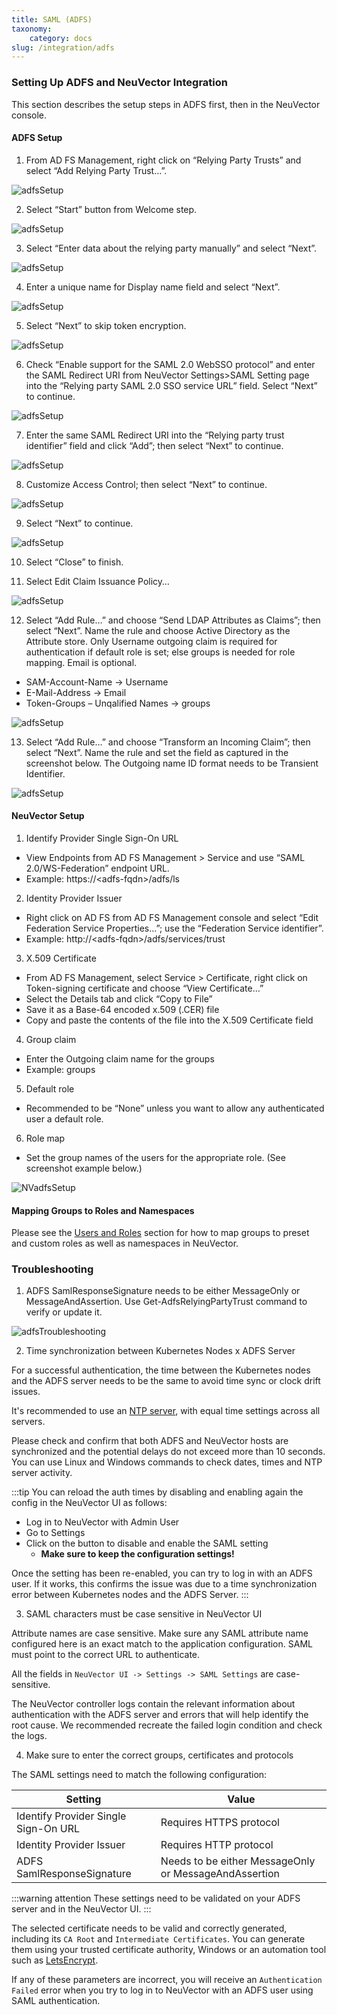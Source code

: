 ```yaml
---
title: SAML (ADFS)
taxonomy:
    category: docs
slug: /integration/adfs
---
```


### Setting Up ADFS and NeuVector Integration
This section describes the setup steps in ADFS first, then in the NeuVector console.

#### ADFS Setup

1. From AD FS Management, right click on “Relying Party Trusts” and select “Add Relying Party Trust…”.

![adfsSetup](adfs1.png)

2. Select “Start” button from Welcome step.

![adfsSetup](adfs2.png)
 
3. Select “Enter data about the relying party manually” and select “Next”.

![adfsSetup](adfs3.png)

4. Enter a unique name for Display name field and select “Next”.

![adfsSetup](adfs4.png)

5. Select “Next” to skip token encryption.

![adfsSetup](adfs5.png)

6. Check “Enable support for the SAML 2.0 WebSSO protocol” and enter  the SAML Redirect URI from NeuVector Settings>SAML Setting page into the “Relying party SAML 2.0 SSO service URL” field.  Select “Next” to continue.

![adfsSetup](adfs6.png)

7. Enter the same SAML Redirect URI into the “Relying party trust identifier” field and click “Add”; then select “Next” to continue.

![adfsSetup](adfs7.png)

8. Customize Access Control; then select “Next” to continue.

![adfsSetup](adfs8.png)

9. Select “Next” to continue.

![adfsSetup](adfs9.png)

10. Select “Close” to finish.

11. Select Edit Claim Issuance Policy…

![adfsSetup](adfs10-11.png)

12. Select “Add Rule…” and choose “Send LDAP Attributes as Claims”; then select “Next”.  Name the rule and choose Active Directory as the Attribute store. Only Username outgoing claim is required for authentication if default role is set; else groups is needed for role mapping.  Email is optional.

+ SAM-Account-Name -> Username
+ E-Mail-Address -> Email
+ Token-Groups – Unqalified Names -> groups

![adfsSetup](adfs11-12.png)

13. Select “Add Rule…” and choose “Transform an Incoming Claim”; then select “Next”.  Name the rule and set the field as captured in the screenshot below.  The Outgoing name ID format needs to be Transient Identifier.

![adfsSetup](adfs12-13.png)

#### NeuVector Setup

1. Identify Provider Single Sign-On URL

+ View Endpoints from AD FS Management > Service and use “SAML 2.0/WS-Federation” endpoint URL.
+ Example: https://&lt;adfs-fqdn>/adfs/ls

2. Identity Provider Issuer

+ Right click on AD FS from AD FS Management console and select “Edit Federation Service Properties…”; use the “Federation Service identifier”.
+ Example: http://&lt;adfs-fqdn>/adfs/services/trust

3. X.509 Certificate

+ From AD FS Management, select Service > Certificate, right click on Token-signing certificate and choose “View Certificate…”
+ Select the Details tab and click “Copy to File”
+ Save it as a Base-64 encoded x.509 (.CER) file
+ Copy and paste the contents of the file into the X.509 Certificate field

4. Group claim

+ Enter the Outgoing claim name for the groups
+ Example: groups

5. Default role

+ Recommended to be “None” unless you want to allow any authenticated user a default role.

6. Role map

+ Set the group names of the users for the appropriate role.  (See screenshot example below.)

![NVadfsSetup](nv_adfs1.png)

#### Mapping Groups to Roles and Namespaces

Please see the [Users and Roles](/configuration/users#mapping-groups-to-roles-and-namespaces) section for how to map groups to preset and custom roles as well as namespaces in NeuVector.

### Troubleshooting

1. ADFS SamlResponseSignature needs to be either MessageOnly or MessageAndAssertion.  Use Get-AdfsRelyingPartyTrust command to verify or update it.

![adfsTroubleshooting](nv_adfs2.png)


2. Time synchronization between Kubernetes Nodes x ADFS Server

For a successful authentication, the time between the Kubernetes nodes and the ADFS server needs to be the same to avoid time sync or clock drift issues. 

It's recommended to use an [NTP server](https://en.wikipedia.org/wiki/Network_Time_Protocol), with equal time settings across all servers. 

Please check and confirm that both ADFS and NeuVector hosts are synchronized and the potential delays do not exceed more than 10 seconds. You can use Linux and Windows commands to check dates, times and NTP server activity.

:::tip
You can reload the auth times by disabling and enabling again the config in the NeuVector UI as follows:

- Log in to NeuVector with Admin User 
- Go to Settings 
- Click on the button to disable and enable the SAML setting
  - **Make sure to keep the configuration settings!**

Once the setting has been re-enabled, you can try to log in with an ADFS user. If it works, this confirms the issue was due to a time synchronization error between Kubernetes nodes and the ADFS Server. 
:::


3. SAML characters must be case sensitive in NeuVector UI

Attribute names are case sensitive. Make sure any SAML attribute name configured here is an exact match to the application configuration. SAML must point to the correct URL to authenticate. 

All the fields in `NeuVector UI -> Settings -> SAML Settings` are case-sensitive.

The NeuVector controller logs contain the relevant information about authentication with the ADFS server and errors that will help identify the root cause. We recommended recreate the failed login condition and check the logs.

4. Make sure to enter the correct groups, certificates and protocols

The SAML settings need to match the following configuration:

| Setting | Value |
| ------- | ----- |
| Identify Provider Single Sign-On URL | Requires HTTPS protocol |
| Identity Provider Issuer | Requires HTTP protocol |
| ADFS SamlResponseSignature | Needs to be either MessageOnly or MessageAndAssertion |

:::warning attention
These settings need to be validated on your ADFS server and in the NeuVector UI.
:::

The selected certificate needs to be valid and correctly generated, including its `CA Root` and `Intermediate Certificates`. You can generate them using your trusted certificate authority, Windows or an automation tool such as [LetsEncrypt](https://letsencrypt.org/).

If any of these parameters are incorrect, you will receive an `Authentication Failed` error when you try to log in to NeuVector with an ADFS user using SAML authentication.

